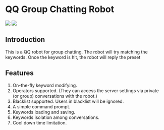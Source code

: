 # QQ Group Chatting Robot
![](https://img.shields.io/badge/language-Kotlin-blueviolet.svg)
![](https://img.shields.io/badge/license-MIT-blue.svg)

## Introduction
This is a QQ robot for group chatting.
The robot will try matching the keywords.
Once the keyword is hit, the robot will reply the preset 
## Features
1. On-the-fly keyword modifying.
1. Operators supported. (They can access the server settings via private (or group) conversations with the robot.)
1. Blacklist supported. Users in blacklist will be ignored.
1. A simple command prompt.
1. Keywords loading and saving.
1. Keywords isolation among conversations.
1. Cool down time limitation.